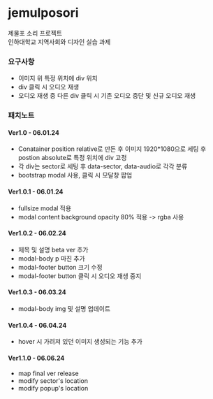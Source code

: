 # jemulposori

제물포 소리 프로젝트 <br>
인하대학교 지역사회와 디자인 실습 과제

<h3>요구사항</h3>

<ul>
<li>이미지 위 특정 위치에 div 위치 </li>
<li>div 클릭 시 오디오 재생</li>
<li>오디오 재생 중 다른 div 클릭 시 기존 오디오 중단 및 신규 오디오 재생</li>
</ul>

<h3>패치노트</h3>

<h4>Ver1.0 - 06.01.24</h4>
<ul>
<li>Conatainer position relative로 만든 후 이미지 1920*1080으로 세팅 후 postion absolute로 특정 위치에 div 고정
<li>각 div는 sector로 세팅 후 data-sector, data-audio로 각각 분류
<li>bootstrap modal 사용, 클릭 시 모달창 팝업
</ul>

<h4>Ver1.0.1 - 06.01.24</h4>
<ul>
<li>fullsize modal 적용
<li>modal content background opacity 80% 적용 -> rgba 사용
</ul>

<h4>Ver1.0.2 - 06.02.24</h4>
<ul>
<li>제목 및 설명 beta ver 추가
<li>modal-body p 마진 추가
<li>modal-footer button 크기 수정
<li>modal-footer button 클릭 시 오디오 재생 중지
</ul>

<h4>Ver1.0.3 - 06.03.24</h4>
<ul>
<li>modal-body img 및 설명 업데이트
</ul>

<h4>Ver1.0.4 - 06.04.24</h4>
<ul>
<li>hover 시 가려져 있던 이미지 생성되는 기능 추가
</ul>

<h4>Ver1.1.0 - 06.06.24</h4>
<ul>
<li>map final ver release
<li>modify sector's location 
<li>modify popup's location
</ul>
